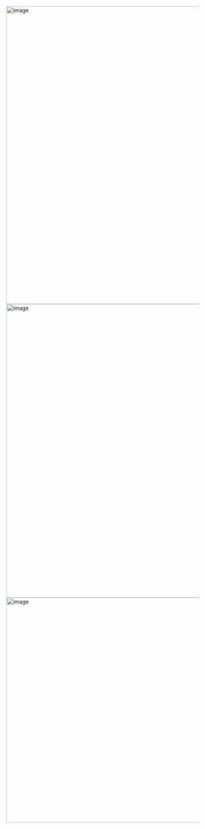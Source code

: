 <img width="1438" height="781" alt="image" src="https://github.com/user-attachments/assets/16d4b9fc-c06a-4007-affe-b611871f69f6" />

<img width="1439" height="770" alt="image" src="https://github.com/user-attachments/assets/6802558e-3991-45c2-8585-de6ee82b6925" />
<img width="1437" height="590" alt="image" src="https://github.com/user-attachments/assets/c28f3a4f-6899-47ce-89c0-5c6bc9611b01" />

